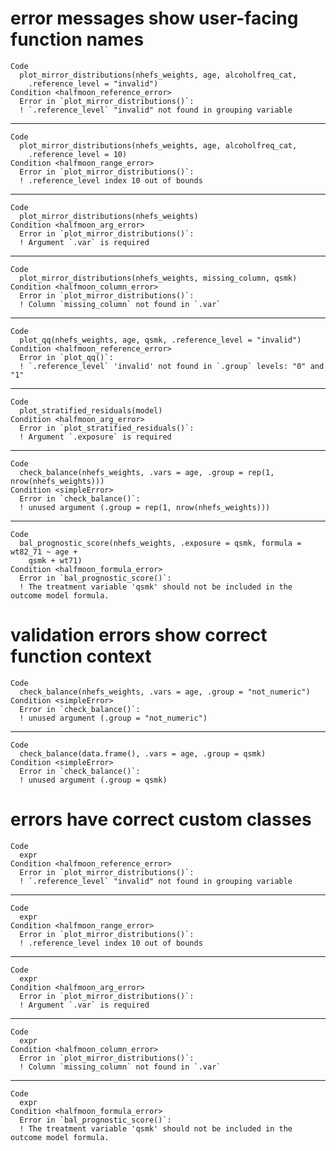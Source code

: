 # error messages show user-facing function names

    Code
      plot_mirror_distributions(nhefs_weights, age, alcoholfreq_cat,
        .reference_level = "invalid")
    Condition <halfmoon_reference_error>
      Error in `plot_mirror_distributions()`:
      ! `.reference_level` "invalid" not found in grouping variable

---

    Code
      plot_mirror_distributions(nhefs_weights, age, alcoholfreq_cat,
        .reference_level = 10)
    Condition <halfmoon_range_error>
      Error in `plot_mirror_distributions()`:
      ! .reference_level index 10 out of bounds

---

    Code
      plot_mirror_distributions(nhefs_weights)
    Condition <halfmoon_arg_error>
      Error in `plot_mirror_distributions()`:
      ! Argument `.var` is required

---

    Code
      plot_mirror_distributions(nhefs_weights, missing_column, qsmk)
    Condition <halfmoon_column_error>
      Error in `plot_mirror_distributions()`:
      ! Column `missing_column` not found in `.var`

---

    Code
      plot_qq(nhefs_weights, age, qsmk, .reference_level = "invalid")
    Condition <halfmoon_reference_error>
      Error in `plot_qq()`:
      ! `.reference_level` 'invalid' not found in `.group` levels: "0" and "1"

---

    Code
      plot_stratified_residuals(model)
    Condition <halfmoon_arg_error>
      Error in `plot_stratified_residuals()`:
      ! Argument `.exposure` is required

---

    Code
      check_balance(nhefs_weights, .vars = age, .group = rep(1, nrow(nhefs_weights)))
    Condition <simpleError>
      Error in `check_balance()`:
      ! unused argument (.group = rep(1, nrow(nhefs_weights)))

---

    Code
      bal_prognostic_score(nhefs_weights, .exposure = qsmk, formula = wt82_71 ~ age +
        qsmk + wt71)
    Condition <halfmoon_formula_error>
      Error in `bal_prognostic_score()`:
      ! The treatment variable 'qsmk' should not be included in the outcome model formula.

# validation errors show correct function context

    Code
      check_balance(nhefs_weights, .vars = age, .group = "not_numeric")
    Condition <simpleError>
      Error in `check_balance()`:
      ! unused argument (.group = "not_numeric")

---

    Code
      check_balance(data.frame(), .vars = age, .group = qsmk)
    Condition <simpleError>
      Error in `check_balance()`:
      ! unused argument (.group = qsmk)

# errors have correct custom classes

    Code
      expr
    Condition <halfmoon_reference_error>
      Error in `plot_mirror_distributions()`:
      ! `.reference_level` "invalid" not found in grouping variable

---

    Code
      expr
    Condition <halfmoon_range_error>
      Error in `plot_mirror_distributions()`:
      ! .reference_level index 10 out of bounds

---

    Code
      expr
    Condition <halfmoon_arg_error>
      Error in `plot_mirror_distributions()`:
      ! Argument `.var` is required

---

    Code
      expr
    Condition <halfmoon_column_error>
      Error in `plot_mirror_distributions()`:
      ! Column `missing_column` not found in `.var`

---

    Code
      expr
    Condition <halfmoon_formula_error>
      Error in `bal_prognostic_score()`:
      ! The treatment variable 'qsmk' should not be included in the outcome model formula.

